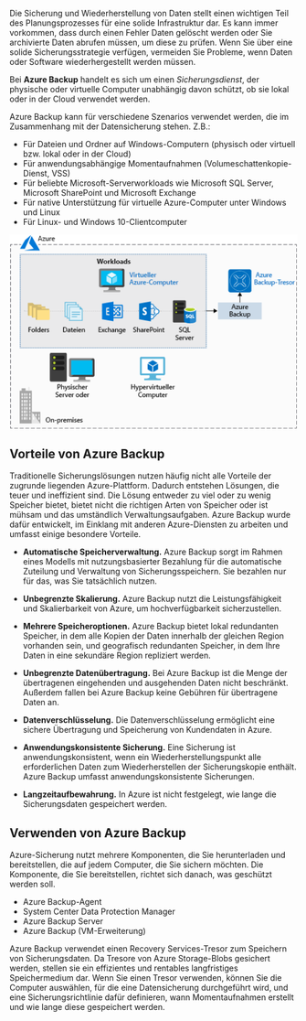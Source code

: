 Die Sicherung und Wiederherstellung von Daten stellt einen wichtigen Teil des Planungsprozesses für eine solide Infrastruktur dar. Es kann immer vorkommen, dass durch einen Fehler Daten gelöscht werden oder Sie archivierte Daten abrufen müssen, um diese zu prüfen. Wenn Sie über eine solide Sicherungsstrategie verfügen, vermeiden Sie Probleme, wenn Daten oder Software wiederhergestellt werden müssen.

Bei **Azure Backup** handelt es sich um einen _Sicherungsdienst_, der physische oder virtuelle Computer unabhängig davon schützt, ob sie lokal oder in der Cloud verwendet werden.

Azure Backup kann für verschiedene Szenarios verwendet werden, die im Zusammenhang mit der Datensicherung stehen. Z.B.:

- Für Dateien und Ordner auf Windows-Computern (physisch oder virtuell bzw. lokal oder in der Cloud)
- Für anwendungsabhängige Momentaufnahmen (Volumeschattenkopie-Dienst, VSS)
- Für beliebte Microsoft-Serverworkloads wie Microsoft SQL Server, Microsoft SharePoint und Microsoft Exchange
- Für native Unterstützung für virtuelle Azure-Computer unter Windows und Linux
- Für Linux- und Windows 10-Clientcomputer

![Azure Backup](../media/6-backup-server.png)

## <a name="advantages-of-using-azure-backup"></a>Vorteile von Azure Backup

Traditionelle Sicherungslösungen nutzen häufig nicht alle Vorteile der zugrunde liegenden Azure-Plattform. Dadurch entstehen Lösungen, die teuer und ineffizient sind. Die Lösung entweder zu viel oder zu wenig Speicher bietet, bietet nicht die richtigen Arten von Speicher oder ist mühsam und das umständlich Verwaltungsaufgaben. Azure Backup wurde dafür entwickelt, im Einklang mit anderen Azure-Diensten zu arbeiten und umfasst einige besondere Vorteile.

- **Automatische Speicherverwaltung.** Azure Backup sorgt im Rahmen eines Modells mit nutzungsbasierter Bezahlung für die automatische Zuteilung und Verwaltung von Sicherungsspeichern. Sie bezahlen nur für das, was Sie tatsächlich nutzen.

- **Unbegrenzte Skalierung.** Azure Backup nutzt die Leistungsfähigkeit und Skalierbarkeit von Azure, um hochverfügbarkeit sicherzustellen.

- **Mehrere Speicheroptionen.** Azure Backup bietet lokal redundanten Speicher, in dem alle Kopien der Daten innerhalb der gleichen Region vorhanden sein, und geografisch redundanten Speicher, in dem Ihre Daten in eine sekundäre Region repliziert werden.

- **Unbegrenzte Datenübertragung.** Bei Azure Backup ist die Menge der übertragenen eingehenden und ausgehenden Daten nicht beschränkt. Außerdem fallen bei Azure Backup keine Gebühren für übertragene Daten an.

- **Datenverschlüsselung.** Die Datenverschlüsselung ermöglicht eine sichere Übertragung und Speicherung von Kundendaten in Azure.

- **Anwendungskonsistente Sicherung.** Eine Sicherung ist anwendungskonsistent, wenn ein Wiederherstellungspunkt alle erforderlichen Daten zum Wiederherstellen der Sicherungskopie enthält. Azure Backup umfasst anwendungskonsistente Sicherungen.

- **Langzeitaufbewahrung.** In Azure ist nicht festgelegt, wie lange die Sicherungsdaten gespeichert werden.

## <a name="using-azure-backup"></a>Verwenden von Azure Backup

Azure-Sicherung nutzt mehrere Komponenten, die Sie herunterladen und bereitstellen, die auf jedem Computer, die Sie sichern möchten. Die Komponente, die Sie bereitstellen, richtet sich danach, was geschützt werden soll.

- Azure Backup-Agent
- System Center Data Protection Manager
- Azure Backup Server
- Azure Backup (VM-Erweiterung)

Azure Backup verwendet einen Recovery Services-Tresor zum Speichern von Sicherungsdaten. Da Tresore von Azure Storage-Blobs gesichert werden, stellen sie ein effizientes und rentables langfristiges Speichermedium dar. Wenn Sie einen Tresor verwenden, können Sie die Computer auswählen, für die eine Datensicherung durchgeführt wird, und eine Sicherungsrichtlinie dafür definieren, wann Momentaufnahmen erstellt und wie lange diese gespeichert werden.